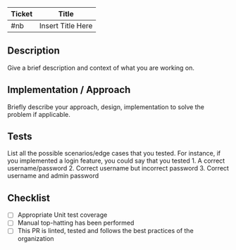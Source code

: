 | Ticket | Title             |
| ------ | ----------------- |
| #nb    | Insert Title Here |

## Description

Give a brief description and context of what you are working on.

## Implementation / Approach

Briefly describe your approach, design, implementation to solve the problem if applicable.

## Tests

List all the possible scenarios/edge cases that you tested. For instance, if you implemented a login feature, you could say that you tested 1. A correct username/password 2. Correct username but incorrect password 3. Correct username and admin password

## Checklist

-   [ ] Appropriate Unit test coverage
-   [ ] Manual top-hatting has been performed
-   [ ] This PR is linted, tested and follows the best practices of the organization
